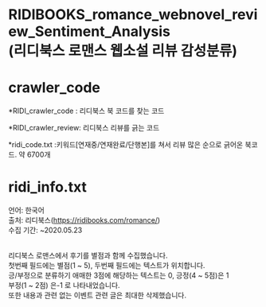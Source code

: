 # RIDIBOOKS_romance_webnovel_review_Sentiment_Analysis<br>(리디북스 로맨스 웹소설 리뷰 감성분류)
<p>
<h1>crawler_code</h1>

*RIDI_crawler_code : 리디북스 북 코드를 찾는 코드

*RIDI_crawler_review: 리디북스 리뷰를 긁는 코드

*ridi_code.txt :키워드[연재중/연재완료/단행본]를 쳐서 리뷰 많은 순으로 긁어온 북코드. 약 6700개
</p>

<p>
<h1>ridi_info.txt</h1>

언어: 한국어<br>
출처: 리디북스(https://ridibooks.com/romance/)<br>
수집 기간: ~2020.05.23<br><br>

리디북스 로맨스에서 후기를 별점과 함께 수집했습니다.<br> 첫번째 필드에는 별점(1 ~ 5), 두번째 필드에는 텍스트가 위치합니다. <br>긍/부정으로 분류하기 애매한 3점에 해당하는 텍스트는 0, 긍정(4 ~ 5점)은 1<br> 부정(1 ~ 2점) 은-1 로 나타내었습니다. <br>또한 내용과 관련 없는 이벤트 관련 글은 최대한 삭제했습니다.
</p>

